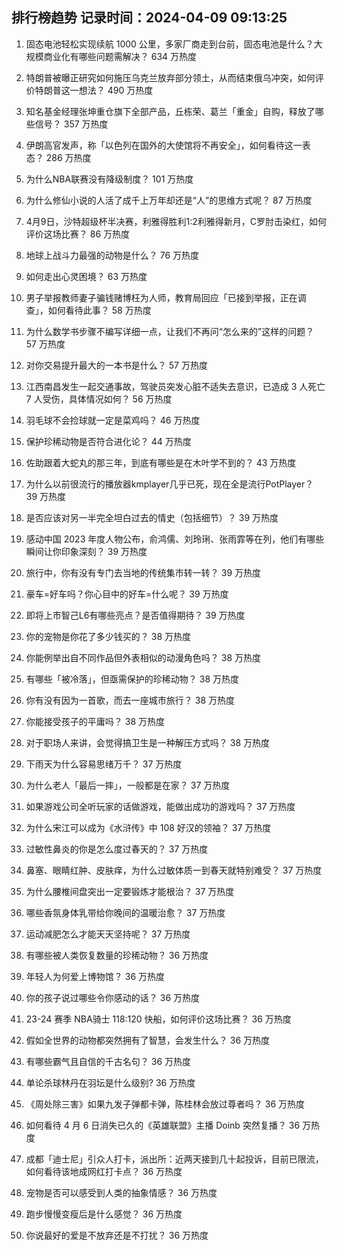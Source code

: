 
## 排行榜趋势 记录时间：2024-04-09 09:13:25
  
  1. 固态电池轻松实现续航 1000 公里，多家厂商走到台前，固态电池是什么？大规模商业化有哪些问题需解决？ 634 万热度
    
  2. 特朗普被曝正研究如何施压乌克兰放弃部分领土，从而结束俄乌冲突，如何评价特朗普这一想法？ 490 万热度
    
  3. 知名基金经理张坤重仓旗下全部产品，丘栋荣、葛兰「重金」自购，释放了哪些信号？ 357 万热度
    
  4. ​伊朗高官发声，称「以色列在国外的大使馆将不再安全」，如何看待这一表态？ 286 万热度
    
  5. 为什么NBA联赛没有降级制度？ 101 万热度
    
  6. 为什么修仙小说的人活了成千上万年却还是“人”的思维方式呢？ 87 万热度
    
  7. 4月9日，沙特超级杯半决赛，利雅得胜利1:2利雅得新月，C罗肘击染红，如何评价这场比赛？ 86 万热度
    
  8. 地球上战斗力最强的动物是什么？ 76 万热度
    
  9. 如何走出心灵困境？ 63 万热度
    
  10. 男子举报教师妻子骗钱赌博枉为人师，教育局回应「已接到举报，正在调查」，如何看待此事？ 58 万热度
    
  11. 为什么数学书步骤不编写详细一点，让我们不再问“怎么来的”这样的问题？ 57 万热度
    
  12. 对你交易提升最大的一本书是什么？ 57 万热度
    
  13. 江西南昌发生一起交通事故，驾驶员突发心脏不适失去意识，已造成 3 人死亡 7 人受伤，具体情况如何？ 56 万热度
    
  14. 羽毛球不会捡球就一定是菜鸡吗？ 46 万热度
    
  15. 保护珍稀动物是否符合进化论？ 44 万热度
    
  16. 佐助跟着大蛇丸的那三年，到底有哪些是在木叶学不到的？ 43 万热度
    
  17. 为什么以前很流行的播放器kmplayer几乎已死，现在全是流行PotPlayer？ 39 万热度
    
  18. 是否应该对另一半完全坦白过去的情史（包括细节）？ 39 万热度
    
  19. 感动中国 2023 年度人物公布，俞鸿儒、刘玲琍、张雨霏等在列，他们有哪些瞬间让你印象深刻？ 39 万热度
    
  20. 旅行中，你有没有专门去当地的传统集市转一转？ 39 万热度
    
  21. 豪车=好车吗？你心目中的好车=什么呢？ 39 万热度
    
  22. 即将上市智己L6有哪些亮点？是否值得期待？ 39 万热度
    
  23. 你的宠物是你花了多少钱买的？ 38 万热度
    
  24. 你能例举出自不同作品但外表相似的动漫角色吗？ 38 万热度
    
  25. 有哪些「被冷落」，但亟需保护的珍稀动物？ 38 万热度
    
  26. 你有没有因为一首歌，而去一座城市旅行？ 38 万热度
    
  27. 你能接受孩子的平庸吗？ 38 万热度
    
  28. 对于职场人来讲，会觉得搞卫生是一种解压方式吗？ 38 万热度
    
  29. 下雨天为什么容易思绪万千？ 37 万热度
    
  30. 为什么老人「最后一摔」，一般都是在家？ 37 万热度
    
  31. 如果游戏公司全听玩家的话做游戏，能做出成功的游戏吗？ 37 万热度
    
  32. 为什么宋江可以成为《水浒传》中 108 好汉的领袖？ 37 万热度
    
  33. 过敏性鼻炎的你是怎么度过春天的？ 37 万热度
    
  34. 鼻塞、眼睛红肿、皮肤痒，为什么过敏体质一到春天就特别难受？ 37 万热度
    
  35. 为什么腰椎间盘突出一定要锻炼才能根治？ 37 万热度
    
  36. 哪些香氛身体乳带给你晚间的温暖治愈？ 37 万热度
    
  37. 运动减肥怎么才能天天坚持呢？ 37 万热度
    
  38. 有哪些被人类恢复数量的珍稀动物？ 36 万热度
    
  39. 年轻人为何爱上博物馆？ 36 万热度
    
  40. 你的孩子说过哪些令你感动的话？ 36 万热度
    
  41. 23-24 赛季 NBA骑士 118:120 快船，如何评价这场比赛？ 36 万热度
    
  42. 假如全世界的动物都突然拥有了智慧，会发生什么？ 36 万热度
    
  43. 有哪些霸气且自信的千古名句？ 36 万热度
    
  44. 单论杀球林丹在羽坛是什么级别? 36 万热度
    
  45. 《周处除三害》如果九发子弹都卡弹，陈桂林会放过尊者吗？ 36 万热度
    
  46. 如何看待 4 月 6 日消失已久的《英雄联盟》主播 Doinb 突然复播？ 36 万热度
    
  47. 成都「迪士尼」引众人打卡，派出所：近两天接到几十起投诉，目前已限流，如何看待该地成网红打卡点？ 36 万热度
    
  48. 宠物是否可以感受到人类的抽象情感？ 36 万热度
    
  49. 跑步慢慢变瘦后是什么感觉？ 36 万热度
    
  50. 你说最好的爱是不放弃还是不打扰？ 36 万热度
    
